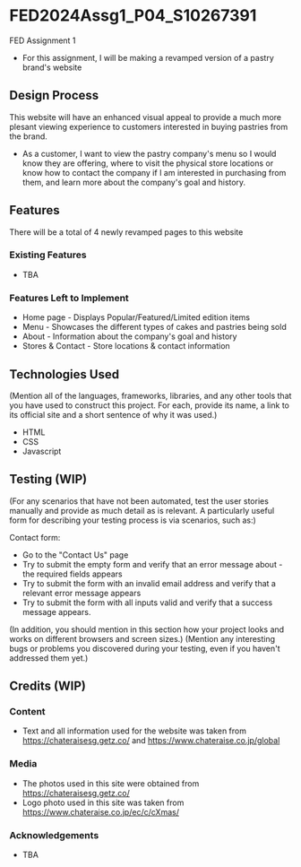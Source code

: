 # FED2024Assg1_P04_S10267391
FED Assignment 1
- For this assignment, I will be making a revamped version of a pastry brand's website

## Design Process
This website will have an enhanced visual appeal to provide a much more plesant viewing experience to customers interested in buying pastries from the brand.

- As a customer, I want to view the pastry company's menu so I would know they are offering, where to visit the physical store locations or know how to contact the company if I am interested in purchasing from them, and learn more about the company's goal and history.

## Features
There will be a total of 4 newly revamped pages to this website

### Existing Features
- TBA

### Features Left to Implement
- Home page - Displays Popular/Featured/Limited edition items
- Menu - Showcases the different types of cakes and pastries being sold
- About - Information about the company's goal and history
- Stores & Contact - Store locations & contact information

## Technologies Used
(Mention all of the languages, frameworks, libraries, and any other tools that you have used to construct this project. For each, provide its name, a link to its official site and a short sentence of why it was used.)

- HTML
- CSS
- Javascript

## Testing (WIP)
(For any scenarios that have not been automated, test the user stories manually and provide as much detail as is relevant. A particularly useful form for describing your testing process is via scenarios, such as:)

Contact form:
- Go to the "Contact Us" page
- Try to submit the empty form and verify that an error message about - the required fields appears
- Try to submit the form with an invalid email address and verify that a relevant error message appears
- Try to submit the form with all inputs valid and verify that a success message appears.

(In addition, you should mention in this section how your project looks and works on different browsers and screen sizes.)
(Mention any interesting bugs or problems you discovered during your testing, even if you haven't addressed them yet.)

## Credits (WIP)
### Content
- Text and all information used for the website was taken from 
https://chateraisesg.getz.co/ and https://www.chateraise.co.jp/global

### Media
- The photos used in this site were obtained from https://chateraisesg.getz.co/
- Logo photo used in this site was taken from https://www.chateraise.co.jp/ec/c/cXmas/

### Acknowledgements
- TBA

